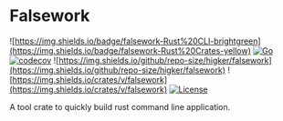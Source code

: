 # Falsework 

![https://img.shields.io/badge/falsework-Rust%20CLI-brightgreen](https://img.shields.io/badge/falsework-Rust%20Crates-yellow)
[![Go](https://github.com/higker/falsework/actions/workflows/coverage.yml/badge.svg?event=push)](https://github.com/higker/falsework/actions/workflows/coverage.yml)
[![codecov](https://codecov.io/gh/higker/falsework/branch/main/graph/badge.svg?token=22QKRI2IFE)](https://codecov.io/gh/higker/falsework)
![https://img.shields.io/github/repo-size/higker/falsework](https://img.shields.io/github/repo-size/higker/falsework)
![https://img.shields.io/crates/v/falsework](https://img.shields.io/crates/v/falsework)
[![License](https://img.shields.io/badge/license-MIT-db5149.svg)](https://github.com/higker/falsework/blob/master/LICENSE)

A tool crate to quickly build rust command line application.
